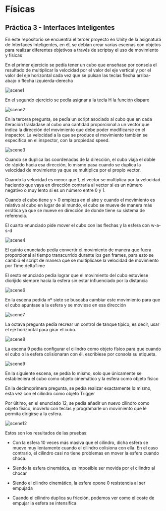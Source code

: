 # Físicas
## Práctica 3 - Interfaces Inteligentes

En este repositorio se encuentra el tercer proyecto en Unity de la asignatura de Interfaces Inteligentes, en él, se debían crear varias escenas con objetos para realizar diferentes objetivos a través de scriptsy el uso de movimiento y físicas

En el primer ejercicio se pedía tener un cubo que enseñase por consola el resultado de multiplicar la velocidad por el valor del eje vertical y por el valor del eje horizontal cada vez que se pulsan las teclas flecha arriba-abajo ó flecha izquierda-derecha

![scene1](img/scene1.gif)

En el segundo ejercicio se pedía asignar a la tecla H la función disparo

![scene2](img/scene2.png)

En la tercera pregunta, se pedía un script asociado al cubo que en cada iteración trasladase al cubo una cantidad proporcional a un vector que indica la dirección del movimiento que debe poder modificarse en el inspector. La velocidad a la que se produce el movimiento también se especifica en el inspector, con la propiedad speed.

![scene3](img/scene3.gif)

Cuando se duplica las coordenadas de la dirección, el cubo viaja el doble de rápido hacia esa dirección, lo mismo pasa cuando se duplica la velocidad de movimiento ya que se multiplica por el propio vector.

Cuando la velocidad es menor que 1, el vector se multiplica por la velocidad haciendo que vaya en dirección contraria al vector si es un número negativo o muy lento si es un número entre 0 y 1.

Cuando el cubo tiene y > 0 empieza en el aire y cuando el movimiento es relativo al cubo en lugar de al mundo, el cubo se mueve de manera más errática ya que se mueve en dirección de donde tiene su sistema de referencia.

El cuarto enunciado pide mover el cubo con las flechas y la esfera con w-a-s-d

![scene4](img/scene4.gif)

El quinto enunciado pedía convertir el movimiento de manera que fuera proporcional al tiempo transcurrido durante los gen frames, para esto se cambió el script de manera que se multiplicase la velocidad de movimiento por Time.deltaTime

El sexto enunciado pedía lograr que el movimiento del cubo estuviese diorijido siempre hacia la esfera sin estar influenciado por la distancia

![scene6](img/scene6.gif)

En la escena pedida nº siete se buscaba cambiar este movimiento para que el cubo apuntase a la esfera y se moviese en esa dirección

![scene7](img/scene7.gif)

La octava pregunta pedía recrear un control de tanque típico, es decir, usar el eje horizontal para girar el cubo.

![scene8](img/scene8.gif)

La escena 9 pedía configurar el cilindro como objeto físico para que cuando el cubo o la esfera colisionaran con él, escribiese por consola su etiqueta.

![scene9](img/scene9.gif)

En la siguiente escena, se pedía lo mismo, solo que únicamente se estableciera el cubo como objeto cinemático y la esfera como objeto físico

En la decimoprimera pregunta, se pedía realizar exactamente lo mismo, esta vez con el cilindro como objeto Trigger

Por último, en el enunciado 12, se pedía añadir un nuevo cilindro como objeto físico, moverlo con teclas y programarle un movimiento que le permita dirigirse a la esfera.

![scene12](img/scene12.gif)

Estos son los resultados de las pruebas:

 - Con la esfera 10 veces más masiva que el cilindro, dicha esfera se mueve muy lentamente cuando el cilindro colisiona con ella. En el caso contrario, el cilindro casi no tiene problemas en mover la esfera cuando choca.
 
 - Siendo la esfera cinemática, es imposible ser movida por el cilindro al chocar

 - Siendo el cilindro cinemático, la esfera opone 0 resistencia al ser empujada

 - Cuando el cilindro duplica su fricción, podemos ver como el coste de empujar la esfera se intensifica
